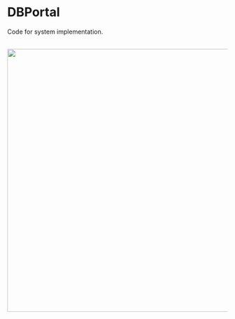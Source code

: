 # DBPortal
Code for system implementation.
<p align="left">
    <br>
    <img src="https://raw.githubusercontent.com/18FAB7632B847BC8/NIRD/master/NIRD/system/static/img/screenshot.JPG" width="600"/>
    <br>
<p>

